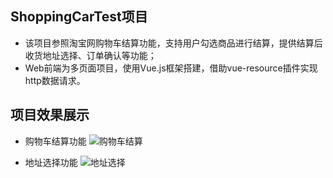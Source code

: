 ## ShoppingCarTest项目
* 该项目参照淘宝网购物车结算功能，支持用户勾选商品进行结算，提供结算后收货地址选择、订单确认等功能；
* Web前端为多页面项目，使用Vue.js框架搭建，借助vue-resource插件实现http数据请求。

## 项目效果展示
* 购物车结算功能
![购物车结算](https://github.com/zengyumei/Vue_ShoppingCarTest/blob/master/screenshot/calculatePrice.png)

* 地址选择功能
![地址选择](https://github.com/zengyumei/Vue_ShoppingCarTest/blob/master/screenshot/address.png)

